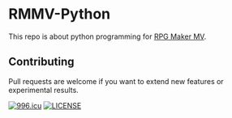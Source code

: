 # RMMV-Python

This repo is about python programming for [RPG Maker MV](https://www.rpgmakerweb.com/products/rpg-maker-mv). 

## Contributing
Pull requests are welcome if you want to extend new features or experimental results.

[![996.icu](https://img.shields.io/badge/link-996.icu-red.svg)](https://996.icu) [![LICENSE](https://img.shields.io/badge/license-Anti%20996-blue.svg)](https://github.com/996icu/996.ICU/blob/master/LICENSE) 
